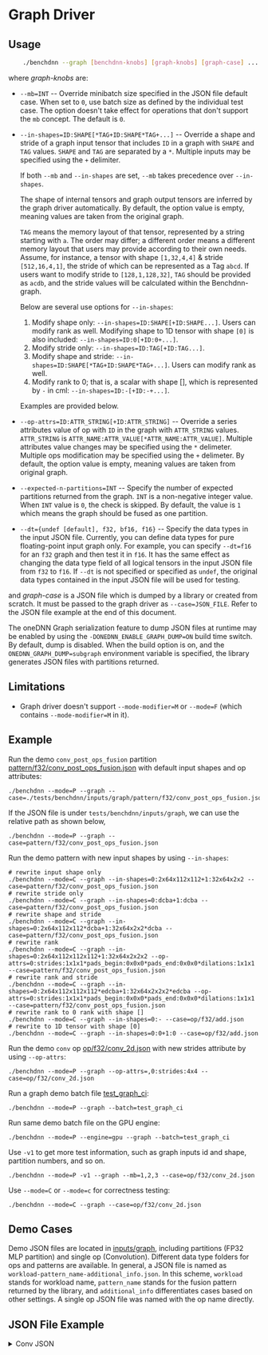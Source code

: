 # Graph Driver

## Usage

``` sh
    ./benchdnn --graph [benchdnn-knobs] [graph-knobs] [graph-case] ...
```

where *graph-knobs* are:

 - `--mb=INT` -- Override minibatch size specified in the JSON file default
    case. When set to `0`, use batch size as defined by the
    individual test case. The option doesn't take effect for
    operations that don't support the `mb` concept. The default is `0`.

 - `--in-shapes=ID:SHAPE[*TAG+ID:SHAPE*TAG+...]` -- Override a shape and
    stride of a graph input tensor that includes `ID` in a graph with `SHAPE` and
    `TAG` values. `SHAPE` and `TAG` are separated by a `*`. Multiple
    inputs may be specified using the `+` delimiter.

    If both `--mb` and `--in-shapes` are set, `--mb` takes precedence
    over `--in-shapes`.

    The shape of internal tensors and graph output tensors are inferred
    by the graph driver automatically. By default, the option value is empty,
    meaning values are taken from the original graph.

    `TAG` means the memory layout of that tensor, represented by a string starting with `a`.
    The order may differ; a different order means a different memory layout that users may
    provide according to their own needs. Assume, for instance, a tensor with shape `[1,32,4,4]`
    & stride `[512,16,4,1]`, the stride of which can be represented as a Tag `abcd`. If users
    want to modify stride to `[128,1,128,32]`, `TAG` should be provided as `acdb`, and the
    stride values will be calculated within the Benchdnn-graph.

    Below are several use options for `--in-shapes`:
    1. Modify shape only: `--in-shapes=ID:SHAPE[+ID:SHAPE...]`. Users can modify
            rank as well. Modifying shape to 1D tensor with shape `[0]` is also included:
            `--in-shapes=ID:0[+ID:0+...]`.
    2. Modify stride only: `--in-shapes=ID:TAG[+ID:TAG...]`.
    3. Modify shape and stride: `--in-shapes=ID:SHAPE[*TAG+ID:SHAPE*TAG+...]`.
            Users can modify rank as well.
    4. Modify rank to 0; that is, a scalar with shape [], which is represented by `-`
            in cml: `--in-shapes=ID:-[+ID:-+...]`.

    Examples are provided below.

 - `--op-attrs=ID:ATTR_STRING[+ID:ATTR_STRING]` -- Override a series attributes
            value of op with `ID` in the graph with `ATTR_STRING` values.
            `ATTR_STRING` is `ATTR_NAME:ATTR_VALUE[*ATTR_NAME:ATTR_VALUE]`.
            Multiple attributes value changes may be specified using the `*`
            delimeter. Multiple ops modification may be specified using the `+`
            delimeter. By default, the option value is empty, meaning values are taken from original graph.
 - `--expected-n-partitions=INT` -- Specify the number of expected partitions
    returned from the graph. `INT` is a non-negative integer value. When `INT`
    value is `0`, the check is skipped. By default, the value is `1` which means
    the graph should be fused as one partition.
 - `--dt={undef [default], f32, bf16, f16}` -- Specify the data types in the
   input JSON file. Currently, you can define data types for pure floating-point
   input graph only. For example, you can specify `--dt=f16` for an `f32` graph
   and then test it in `f16`. It has the same effect as changing the data type
   field of all logical tensors in the input JSON file from `f32` to `f16`. If
   `--dt` is not specified or specified as `undef`, the original data types
   contained in the input JSON file will be used for testing.

and *graph-case* is a JSON file which is dumped by a library or created from scratch.
It must be passed to the graph driver as `--case=JSON_FILE`. Refer to the JSON
file example at the end of this document.

The oneDNN Graph serialization feature to dump JSON files at runtime may be enabled
by using the `-DONEDNN_ENABLE_GRAPH_DUMP=ON` build time switch. By default, dump is
disabled. When the build option is on, and the `ONEDNN_GRAPH_DUMP=subgraph` environment
variable is specified, the library generates JSON files with partitions
returned.

## Limitations

* Graph driver doesn't support `--mode-modifier=M` or `--mode=F` (which contains
  `--mode-modifier=M` in it).

## Example

Run the demo `conv_post_ops_fusion` partition
[pattern/f32/conv_post_ops_fusion.json](../inputs/graph/pattern/f32/conv_post_ops_fusion.json)
with default input shapes and op attributes:

```shell
./benchdnn --mode=P --graph --case=./tests/benchdnn/inputs/graph/pattern/f32/conv_post_ops_fusion.json
```

If the JSON file is under `tests/benchdnn/inputs/graph`, we can use the relative
path as shown below,

```shell
./benchdnn --mode=P --graph --case=pattern/f32/conv_post_ops_fusion.json
```

Run the demo pattern with new input shapes by using `--in-shapes`:

```shell
# rewrite input shape only
./benchdnn --mode=C --graph --in-shapes=0:2x64x112x112+1:32x64x2x2 --case=pattern/f32/conv_post_ops_fusion.json
# rewrite stride only
./benchdnn --mode=C --graph --in-shapes=0:dcba+1:dcba --case=pattern/f32/conv_post_ops_fusion.json
# rewrite shape and stride
./benchdnn --mode=C --graph --in-shapes=0:2x64x112x112*dcba+1:32x64x2x2*dcba --case=pattern/f32/conv_post_ops_fusion.json
# rewrite rank
./benchdnn --mode=C --graph --in-shapes=0:2x64x112x112x112+1:32x64x2x2x2 --op-attrs=0:strides:1x1x1*pads_begin:0x0x0*pads_end:0x0x0*dilations:1x1x1 --case=pattern/f32/conv_post_ops_fusion.json
# rewrite rank and stride
./benchdnn --mode=C --graph --in-shapes=0:2x64x112x112x112*edcba+1:32x64x2x2x2*edcba --op-attrs=0:strides:1x1x1*pads_begin:0x0x0*pads_end:0x0x0*dilations:1x1x1 --case=pattern/f32/conv_post_ops_fusion.json
# rewrite rank to 0 rank with shape []
./benchdnn --mode=C --graph --in-shapes=0:- --case=op/f32/add.json
# rewrite to 1D tensor with shape [0]
./benchdnn --mode=C --graph --in-shapes=0:0+1:0 --case=op/f32/add.json
```

Run the demo `conv` op
[op/f32/conv_2d.json](../inputs/graph/op/f32/conv_2d.json) with new strides
attribute by using `--op-attrs`:

```shell
./benchdnn --mode=P --graph --op-attrs=,0:strides:4x4 --case=op/f32/conv_2d.json
```

Run a graph demo batch file [test_graph_ci](../inputs/graph/test_graph_ci):

```shell
./benchdnn --mode=P --graph --batch=test_graph_ci
```

Run same demo batch file on the GPU engine:

```shell
./benchdnn --mode=P --engine=gpu --graph --batch=test_graph_ci
```

Use `-v1` to get more test information, such as graph inputs id and shape,
partition numbers, and so on.

```shell
./benchdnn --mode=P -v1 --graph --mb=1,2,3 --case=op/f32/conv_2d.json
```

Use `--mode=C` or `--mode=c` for correctness testing:

```shell
./benchdnn --mode=C --graph --case=op/f32/conv_2d.json
```

## Demo Cases

Demo JSON files are located in [inputs/graph](../inputs/graph), including
partitions (FP32 MLP partition) and single op (Convolution). Different
data type folders for ops and patterns are available. In general, a JSON file is named as
`workload-pattern_name-additional_info.json`. In this scheme, `workload` stands
for workload name, `pattern_name` stands for the fusion pattern returned by the
library, and `additional_info` differentiates cases based on other settings.
A single op JSON file was named with the op name directly.

## JSON File Example
<details>
    <summary>Conv JSON</summary>

~~~json
{
  "version": "0.5.0",
  "engine_kind": "cpu",
  "fpmath_mode": "strict",
  "graph": [
    {
      "id": 0,
      "name": "Convolution",
      "kind": "Convolution",
      "attrs": {
        "strides": {
          "type": "s64[]",
          "value": [
            2,
            2
          ]
        },
        "pads_begin": {
          "type": "s64[]",
          "value": [
            0,
            0
          ]
        },
        "auto_pad": {
          "type": "string",
          "value": "None"
        },
        "data_format": {
          "type": "string",
          "value": "NCX"
        },
        "pads_end": {
          "type": "s64[]",
          "value": [
            -1,
            -1
          ]
        },
        "groups": {
          "type": "s64",
          "value": 1
        },
        "dilations": {
          "type": "s64[]",
          "value": [
            1,
            1
          ]
        },
        "weights_format": {
          "type": "string",
          "value": "OIX"
        }
      },
      "inputs": [
        {
          "id": 0,
          "dtype": "f32",
          "shape": [
            28,
            512,
            28,
            28
          ],
          "stride": [
            401408,
            1,
            14336,
            512
          ],
          "layout_type": "strided",
          "property_type": "undef"
        },
        {
          "id": 1,
          "dtype": "f32",
          "shape": [
            1024,
            512,
            1,
            1
          ],
          "stride": [
            512,
            1,
            1,
            1
          ],
          "layout_type": "strided",
          "property_type": "constant"
        }
      ],
      "outputs": [
        {
          "id": 2,
          "dtype": "f32",
          "shape": [
            28,
            1024,
            14,
            14
          ],
          "stride": [
            200704,
            1,
            14336,
            1024
          ],
          "layout_type": "strided",
          "property_type": "undef"
        }
      ]
    }
  ]
}
~~~
</details>
